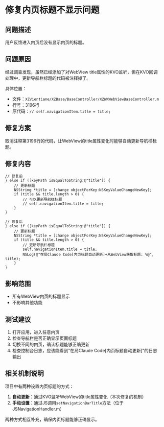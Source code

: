 # 修复内页标题不显示问题

## 问题描述
用户反馈进入内页后没有显示内页的标题。

## 问题原因
经过调查发现，虽然已经添加了对WebView title属性的KVO监听，但在KVO回调处理中，更新导航栏标题的代码被注释掉了。

具体位置：
- 文件：`XZVientiane/XZBase/BaseController/XZWKWebViewBaseController.m`
- 行号：3196行
- 原代码：`// self.navigationItem.title = title;`

## 修复方案
取消注释第3196行的代码，让WebView的title属性变化时能够自动更新导航栏标题。

## 修复内容
```objc
// 修复前
} else if ([keyPath isEqualToString:@"title"]) {
    // 更新标题
    NSString *title = [change objectForKey:NSKeyValueChangeNewKey];
    if (title && title.length > 0) {
        // 可以更新导航栏标题
        // self.navigationItem.title = title;
    }
}

// 修复后
} else if ([keyPath isEqualToString:@"title"]) {
    // 更新标题
    NSString *title = [change objectForKey:NSKeyValueChangeNewKey];
    if (title && title.length > 0) {
        // 更新导航栏标题
        self.navigationItem.title = title;
        NSLog(@"在局Claude Code[内页标题自动更新]+从WebView获取标题: %@", title);
    }
}
```

## 影响范围
- 所有WebView内页的标题显示
- 不影响其他功能

## 测试建议
1. 打开应用，进入任意内页
2. 检查导航栏是否正确显示页面标题
3. 切换不同的内页，确认标题能够正确更新
4. 检查控制台日志，应该能看到"在局Claude Code[内页标题自动更新]"的日志输出

## 相关机制说明
项目中有两种设置内页标题的方式：
1. **自动更新**：通过KVO监听WebView的title属性变化（本次修复的机制）
2. **手动设置**：通过JS调用`setNavigationBarTitle`方法（位于JSNavigationHandler.m）

两种方式相互补充，确保内页标题能够正确显示。